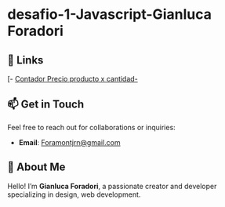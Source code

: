 # desafio-1-Javascript-Gianluca Foradori


## 🔗 Links
[- [Contador Precio producto x cantidad-]()

## 📫 Get in Touch
Feel free to reach out for collaborations or inquiries:

- **Email**: [Foramontjrn@gmail.com](Foramontjr@gmail.com)

## 🌟 About Me
Hello! I’m **Gianluca Foradori**, a passionate creator and developer specializing in design, web development.

